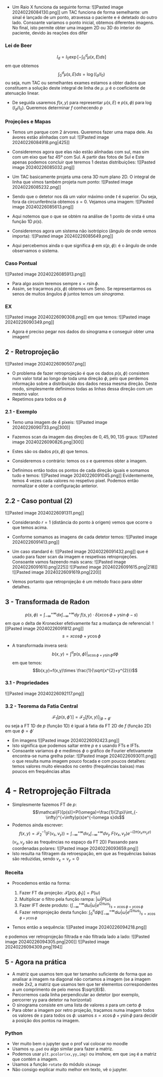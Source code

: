 - Um Raio X funciona da seguinte forma:
![[Pasted image 20240226084130.png]]
um TAC funciona de forma semelhante: um sinal é lançado de um ponto, atravessa o paciente e é detetado do outro lado. Consoante variamos o ponto inicial, obtemos diferentes imagens. No final, isto permite obter uma imagem 2D ou 3D do interior do paciente, devido às reações dos difer

### Lei de Beer
$$I_{d}=I_{0}\exp\left[-\int_{0}^{d}\mu(x,E)ds\right]$$
em que obtemos $$\int_{0}^{d}\mu(s,E)ds=\log(I_{d}/I_{0})$$
ou seja, num TAC ou semelhantes exames estamos a obter dados que constituem a solução deste integral de linha de $\mu$. $\mu$ é o coeficiente de atenuação linear.
- De seguida usaremos $f(x,y)$ para representar $\mu(s,E)$ e $p(s,\phi)$ para $\log(I_{d}/I_{0})$. Queremos determinar $f$ conhecendo $p$

### Projeções e Mapas
- Temos um parque com 2 árvores. Queremos fazer uma mapa dele. As ávores estão alinhadas com sul:
![[Pasted image 20240226084918.png|425]]

- Consideremos agora que elas não estão alinhadas com sul, mas sim com um eixo que faz 45º com Sul. A partir das fotos de Sul e Este apenas podemos concluir que teremos 1 destas distribuições:
![[Pasted image 20240226085032.png]]

- Um TAC basicamente projeta uma cena 3D num plano 2D. O integral de linha que vimos também projeta num ponto:
![[Pasted image 20240226085232.png]]
- Sendo que o detetor nos dá um valor máximo onde $t$ é superior. Ou seja, fora da circunferência obtemos $s=0$. Vejamos uma imagem:
![[Pasted image 20240226085613.png]]
- Aqui notemos que o que se obtém na análise de 1 ponto de vista é uma função 1D $p(s)$.

- Consideremos agora um sistema não isotrópico (ângulo de onde vemos importa):
![[Pasted image 20240226085649.png]]
- Aqui percebemos ainda o que significa $\phi$ em $s(p,\phi)$: é o ângulo de onde observamos o sistema.

### Caso Pontual
![[Pasted image 20240226085913.png]]
- Para algo assim teremos sempre $s=r\sin\phi$. 
- Assim, se traçarmos $p(s,\phi)$ obtemos um Seno. Se representarmos os senos de muitos ângulos $\phi$ juntos temos um *sinograma*.

### EX
![[Pasted image 20240226090308.png]]
em que temos:
![[Pasted image 20240226090349.png]]
- Agora é preciso pegar nos dados do sinograma e conseguir obter uma imagem!

## 2 - Retroprojeção
![[Pasted image 20240226090507.png]]
- O problema de fazer retroprojeção é que os dados $p(s,\phi)$ consistem num valor total ao longo de toda uma direção $\phi$, pelo que perdemos informação sobre a distribuição dos dados nessa mesma direção. Deste modo, simplesmente definimos todas as linhas dessa direção com um mesmo valor.
- Repetimos para todos os $\phi$

### 2.1 - Exemplo
- Temo uma imagem de 4 pixeis:
 ![[Pasted image 20240226090733.png|300]]
- Fazemos scan da imagem das direções de $0,45,90,135$ graus:
![[Pasted image 20240226090826.png|300]]
- Estes são os dados $p(s,\phi)$ que temos.

- Consideremos o contrário: temos os $s$ e queremos obter a imagem.
- Definimos então todos os pontos de cada direção iguais e somamos tudo e temos:
![[Pasted image 20240226091045.png]]
Evidentemente, temos 4 vezes cada valores no respetivo pixel. Podemos então normalizar e obter a configuração anterior.

## 2.2 - Caso pontual (2)
![[Pasted image 20240226091311.png]]
- Considerando $r=1$ (distância do ponto à origem) vemos que ocorre o que temos acima.
- Conforme somamos as imagens de cada detetor temos:
![[Pasted image 20240226091413.png]]

- Um caso standard é:
![[Pasted image 20240226091432.png]]
que é usado para fazer scan da imagem e respetivas retroprojeções.
Consoante vamos fazeendo mais scans:
![[Pasted image 20240226091610.png|225]] ![[Pasted image 20240226091615.png|218]] ![[Pasted image 20240226091619.png|220]]
- Vemos portanto que retroprojeção é um método fraco para obter detalhes.

## 3 - Transformada de Radon
$$p(s,\phi)=\int_{-\infty}^{+\infty}dx\int_{-\infty}^{+\infty}dy~f(s,y)\cdot \delta(x\cos\phi+y\sin\phi-s)$$
em que o delta de Kronecker efetivamente faz a mudança de referencial:
![[Pasted image 20240226091812.png]]
$$s=xcos\phi+y\cos\phi$$
- A transformada invera será:
$$b(x,y)=\int^{\pi}p(s,\phi)|_{x\cos\phi+y\sin\phi}d\phi$$
em que temos:
$$b(x,y)=f(x,y)\times \frac{1}{\sqrt{x^{2}+y^{2}}}$$

### 3.1 - Propriedades
![[Pasted image 20240226092117.png]]

### 3.2 - Teorema da Fatia Central
$$\mathcal{F}_{1}[p(s,\phi')]=\mathcal{F}_{2}[f(x,y)]_{|\phi=\phi'}$$
ou seja a FT 1D de $p$ (função 1D) é igual à fatia da FT 2D de $f$ (função 2D) em que $\phi=\phi'$

- Em imagens
![[Pasted image 20240226092423.png]]
- Isto significa que podemos saltar entre $p$ e $s$ usando FTs e IFTs.
- Consoante variamos $\phi$ e medimos $\phi$ o gráfico de Fourier efetivamente encontra-se numa grelha polar:
![[Pasted image 20240226093011.png]]
o que resulta numa imagem pouco focada e com poucos detalhes: temos valores muito elevados no centro (frequências baixas) mas poucos em frequências altas

# 4 - Retroprojeção Filtrada
- Simplesmente fazemos FT de $p$:
$$\mathcal{F}[p(s)]=P(\omega)=\frac{1}{2\pi}\int_{-\infty}^{+\infty}p(s)e^{-i\omega s}ds$$
- Podemos ainda escrever:
$$f(x,y)=\mathcal{F}_{2}^{-1}(F(v_{s},v_{y}))=\int_{-\infty}^{+\infty}dv_{x}\int_{-\infty}^{+\infty}dv_{y}~F(v_{x},v_{y})e^{-i2\pi(x_{x}xv_{y}y )}$$
($v_{x},v_{y}$ são as frequências no espaço da FT 2D)
Passando para coordenadas polares:
![[Pasted image 20240226093659.png]]
- Isto resulta na filtragem da retroespação, em que as frequências baixas são reduzidas, sendo $v_{x}=v_{y}=0$

### Receita
- Procedemos então na forma:
    1. Fazer FT da projeção: $\mathcal{F}[p(s,\phi_{1})]=P(\omega)$
    2. Multiplicar o filtro pela função rampa: $|\omega|P(\omega)$
    3. Fazer IFT deste produto: $(\int_{-\infty}^{+\infty}d\omega |\omega|e^{i2\pi\omega s})_{s=x\cos\phi+y\cos\phi}$
    4. Fazer retroprojeção desta função: $\int_{0}^{\pi}d\phi(\int_{-\infty}^{+\infty}d\omega |\omega|e^{i2\pi\omega s})_{s=x\cos\phi+y\cos\phi}$ 

- Temos então a sequência:
![[Pasted image 20240226094218.png]]

e podemos ver retroprojeção filtrada e não filtrada lado a lado:
![[Pasted image 20240226094305.png|200]] ![[Pasted image 20240226094309.png|194]]

## 5 - Agora na prática
- A matriz que usamos tem que ter tamanho suficiente de forma que ao analisar a imagem na diagonal não cortamos a imagem (se a imagem mede 2x2, a matriz que usamos tem que ter elementos correspondentes a um comprimento de pelo menos $\sqrt{8}$).
- Percorremos cada linha perpendicular ao detetor (por exemplo, percorrer yy para detetor na horizontal)
- O sinograma consiste em uma lista de valores $s$ para um certo $\phi$
- Para obter a imagem por retro projeção, traçamos numa imagem todos os valores de $s$ para todos os $\phi$: usamos $s=x\cos\phi+y\sin\phi$ para decidir a posição dos pontos na imagem.

### Python
- Ver muito bem o jupyter que o prof vai colocar no moodle
- Usamos `np.pad` ou algo similar para fazer a matriz.
- Podemos usar `plt.pcolor(xx,yy,img)` ou imshow, em que `img` é a matriz que contém a imagem.
- Usamos a função `rotate` do módulo `skimage`
- Não consigo explicar muito melhor em texto, vê o jupyter.